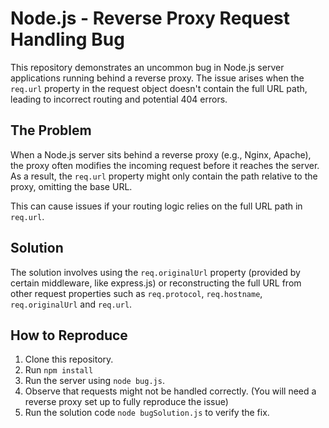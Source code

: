 # Node.js - Reverse Proxy Request Handling Bug

This repository demonstrates an uncommon bug in Node.js server applications running behind a reverse proxy. The issue arises when the `req.url` property in the request object doesn't contain the full URL path, leading to incorrect routing and potential 404 errors.

## The Problem

When a Node.js server sits behind a reverse proxy (e.g., Nginx, Apache), the proxy often modifies the incoming request before it reaches the server.  As a result, the `req.url` property might only contain the path relative to the proxy, omitting the base URL.

This can cause issues if your routing logic relies on the full URL path in `req.url`.

## Solution

The solution involves using the `req.originalUrl` property (provided by certain middleware, like express.js) or reconstructing the full URL from other request properties such as `req.protocol`, `req.hostname`, `req.originalUrl` and  `req.url`.

## How to Reproduce

1. Clone this repository.
2. Run `npm install`
3. Run the server using `node bug.js`.
4. Observe that requests might not be handled correctly.  (You will need a reverse proxy set up to fully reproduce the issue)
5. Run the solution code `node bugSolution.js` to verify the fix. 